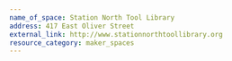 ```yaml
---
name_of_space: Station North Tool Library
address: 417 East Oliver Street
external_link: http://www.stationnorthtoollibrary.org
resource_category: maker_spaces
---
```

